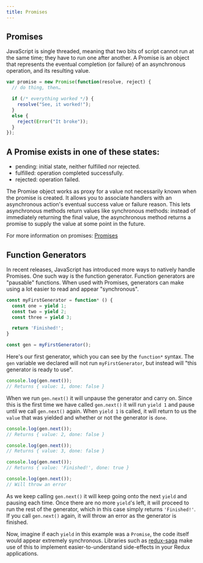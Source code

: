 ```yaml
---
title: Promises
---
```

## Promises
JavaScript is single threaded, meaning that two bits of script cannot run at the same time; they have to run one after another. A Promise is an object that represents the eventual completion (or failure) of an asynchronous operation, and its resulting value.

```javascript  
var promise = new Promise(function(resolve, reject) {
  // do thing, then…

  if (/* everything worked */) {
    resolve("See, it worked!");
  }
  else {
    reject(Error("It broke"));
  }
});
```

## A Promise exists in one of these states:

  - pending: initial state, neither fulfilled nor rejected.
  - fulfilled: operation completed successfully.
  - rejected: operation failed.

The Promise object works as proxy for a value not necessarily known when the promise is created. It allows you to associate handlers with an asynchronous action's eventual success value or failure reason. This lets asynchronous methods return values like synchronous methods: instead of immediately returning the final value, the asynchronous method returns a promise to supply the value at some point in the future.

For more information on promises: <a href='https://developer.mozilla.org/en-US/docs/Web/JavaScript/Reference/Global_Objects/Promise' target='_blank' rel='nofollow'>Promises</a>

## Function Generators

In recent releases, JavaScript has introduced more ways to natively handle Promises. One such way is the function generator. Function generators are "pausable" functions. When used with Promises, generators can make using a lot easier to read and appear "synchronous".

```javascript
const myFirstGenerator = function* () {
  const one = yield 1;
  const two = yield 2;
  const three = yield 3;

  return 'Finished!';
}

const gen = myFirstGenerator();
```

Here's our first generator, which you can see by the `function*` syntax. The `gen` variable we declared will not run `myFirstGenerator`, but instead will "this generator is ready to use".

```javascript
console.log(gen.next());
// Returns { value: 1, done: false }
```

When we run `gen.next()` it will unpause the generator and carry on. Since this is the first time we have called `gen.next()` it will run `yield 1` and pause until we call `gen.next()` again. When `yield 1` is called, it will return to us the `value` that was yielded and whether or not the generator is `done`.

```javascript
console.log(gen.next());
// Returns { value: 2, done: false }

console.log(gen.next());
// Returns { value: 3, done: false }

console.log(gen.next());
// Returns { value: 'Finished!', done: true }

console.log(gen.next());
// Will throw an error
```
As we keep calling `gen.next()` it will keep going onto the next `yield` and pausing each time. Once there are no more `yield`'s left, it will proceed to run the rest of the generator, which in this case simply returns `'Finished!'`. If you call `gen.next()` again, it will throw an error as the generator is finished.

Now, imagine if each `yield` in this example was a `Promise`, the code itself would appear extremely synchronous. Libraries such as [redux-saga](https://github.com/redux-saga/redux-saga) make use of this to implement easier-to-understand side-effects in your Redux applications.
